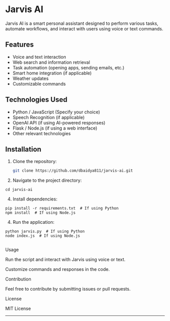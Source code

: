# Jarvis AI

Jarvis AI is a smart personal assistant designed to perform various tasks, automate workflows, and interact with users using voice or text commands.

## Features
- Voice and text interaction
- Web search and information retrieval
- Task automation (opening apps, sending emails, etc.)
- Smart home integration (if applicable)
- Weather updates
- Customizable commands

## Technologies Used
- Python / JavaScript (Specify your choice)
- Speech Recognition (if applicable)
- OpenAI API (if using AI-powered responses)
- Flask / Node.js (if using a web interface)
- Other relevant technologies

## Installation
1. Clone the repository:
   ```bash
   git clone https://github.com/dbaidya811/jarvis-ai.git

2. Navigate to the project directory:
```
cd jarvis-ai

```
4. Install dependencies:
```
pip install -r requirements.txt  # If using Python
npm install  # If using Node.js

```
4. Run the application:
````
python jarvis.py  # If using Python
node index.js  # If using Node.js


````
Usage

Run the script and interact with Jarvis using voice or text.

Customize commands and responses in the code.


Contribution

Feel free to contribute by submitting issues or pull requests.

License

MIT License


---

